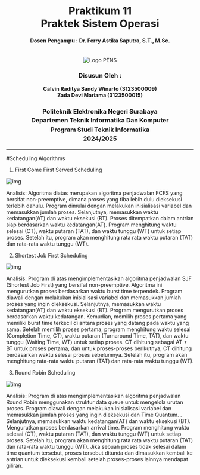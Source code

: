 <div align="center">
  <h1 style="text-align: center;font-weight: bold">Praktikum 11<br>Praktek Sistem Operasi</h1>
  <h4 style="text-align: center;">Dosen Pengampu : Dr. Ferry Astika Saputra, S.T., M.Sc.</h4>
</div>
<br />
<div align="center">
  <img src="../assets/week-1/logo_pens.png" alt="Logo PENS">
  <h3 style="text-align: center;">Disusun Oleh :</h3>
  <p style="text-align: center;">
    <strong>Calvin Raditya Sandy Winarto (3123500009)</strong><br>
    <strong>Zada Devi Mariama (3123500015)</strong>

<h3 style="text-align: center;line-height: 1.5">Politeknik Elektronika Negeri Surabaya<br>Departemen Teknik Informatika Dan Komputer<br>Program Studi Teknik Informatika<br>2024/2025</h3>
  <hr>

</div>

#Scheduling Algorithms

1. First Come First Served Scheduling

![img](../assets/week-11/1.jpg)

Analisis: Algoritma diatas merupakan algoritma penjadwalan FCFS yang bersifat non-preemptive, dimana proses yang tiba lebih dulu dieksekusi terlebih dahulu. Program dimulai dengan melakukan inisialisasi variabel dan memasukkan jumlah proses. Selanjutnya, memasukkan waktu kedatangan(AT) dan waktu eksekusi (BT).  Proses ditempatkan dalam antrian siap berdasarkan waktu kedatangan(AT). Program menghitung waktu selesai (CT), waktu putaran (TAT), dan waktu tunggu (WT) untuk setiap proses. Setelah itu, program akan menghitung rata rata waktu putaran (TAT) dan rata-rata waktu tunggu (WT). 

2. Shortest Job First Scheduling

![img](../assets/week-11/2.jpg)

Analisis: Program di atas mengimplementasikan algoritma penjadwalan SJF (Shortest Job First) yang bersifat non-preemptive. Algoritma ini mengurutkan proses berdasarkan waktu burst time terpendek. Program diawali dengan melakukan inisialisasi variabel dan memasukkan jumlah proses yang ingin dieksekusi. Selanjutnya, memasukkan waktu kedatangan(AT) dan waktu eksekusi (BT).  Program mengurutkan proses berdasarkan waktu kedatangan. Kemudian, memilih proses pertama yang memiliki burst time terkecil di antara proses yang datang pada waktu yang sama. Setelah memilih proses pertama, program menghitung waktu selesai (Completion Time, CT), waktu putaran (Turnaround Time, TAT), dan waktu tunggu (Waiting Time, WT) untuk setiap proses. CT dihitung sebagai AT + BT untuk proses pertama, dan untuk proses-proses berikutnya, CT dihitung berdasarkan waktu selesai proses sebelumnya.  Setelah itu, program akan menghitung rata-rata waktu putaran (TAT) dan rata-rata waktu tunggu (WT). 

3. Round Robin Scheduling

![img](../assets/week-11/3.jpg)

Analisis: Program di atas mengimplementasikan algoritma penjadwalan Round Robin menggunakan struktur data queue untuk mengelola urutan proses. Program diawali dengan melakukan inisialisasi variabel dan memasukkan jumlah proses yang ingin dieksekusi dan Time Quantum. . Selanjutnya, memasukkan waktu kedatangan(AT) dan waktu eksekusi (BT). Mengurutkan proses berdasarkan arrival time. Program menghitung waktu selesai (CT), waktu putaran (TAT), dan waktu tunggu (WT) untuk setiap proses. Setelah itu, program akan menghitung rata rata waktu putaran (TAT) dan rata-rata waktu tunggu (WT). Jika sebuah proses tidak selesai dalam time quantum tersebut, proses tersebut ditunda dan dimasukkan kembali ke antrian untuk dieksekusi kembali setelah proses-proses lainnya mendapat giliran.